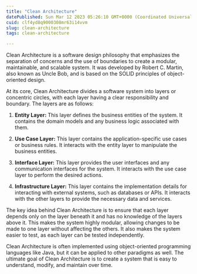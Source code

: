```yaml
---
title: "Clean Architecture"
datePublished: Sun Mar 12 2023 05:26:10 GMT+0000 (Coordinated Universal Time)
cuid: clf4yd8q9000308mr63i14vvm
slug: clean-architecture
tags: clean-architecture

---
```


Clean Architecture is a software design philosophy that emphasizes the separation of concerns and the use of boundaries to create a modular, maintainable, and scalable system. It was developed by Robert C. Martin, also known as Uncle Bob, and is based on the SOLID principles of object-oriented design.

At its core, Clean Architecture divides a software system into layers or concentric circles, with each layer having a clear responsibility and boundary. The layers are as follows:

1. **Entity Layer:** This layer defines the business entities of the system. It contains the domain models and any business logic associated with them.
    
2. **Use Case Layer:** This layer contains the application-specific use cases or business rules. It interacts with the entity layer to manipulate the business entities.
    
3. **Interface Layer:** This layer provides the user interfaces and any communication interfaces for the system. It interacts with the use case layer to perform the desired actions.
    
4. **Infrastructure Layer:** This layer contains the implementation details for interacting with external systems, such as databases or APIs. It interacts with the other layers to provide the necessary data and services.
    

The key idea behind Clean Architecture is to ensure that each layer depends only on the layer beneath it and has no knowledge of the layers above it. This makes the system highly modular, allowing changes to be made to one layer without affecting the others. It also makes the system easier to test, as each layer can be tested independently.

Clean Architecture is often implemented using object-oriented programming languages like Java, but it can be applied to other paradigms as well. The ultimate goal of Clean Architecture is to create a system that is easy to understand, modify, and maintain over time.